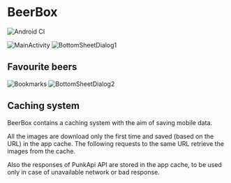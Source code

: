 # BeerBox
![Android CI](https://github.com/mmzitarosa/BeerBox/workflows/Android%20CI/badge.svg)

![MainActivity](https://user-images.githubusercontent.com/50272177/76261726-e95d3580-625a-11ea-8dc4-71b629afa34f.png)
![BottomSheetDialog1](https://user-images.githubusercontent.com/50272177/76261728-e95d3580-625a-11ea-9bf9-1504abfae260.png)

## Favourite beers

![Bookmarks](https://user-images.githubusercontent.com/50272177/76261729-ea8e6280-625a-11ea-9fb9-0cc77a0fc9fb.png)
![BottomSheetDialog2](https://user-images.githubusercontent.com/50272177/76262062-b7000800-625b-11ea-9664-3c1295dbb10a.png)

## Caching system
BeerBox contains a caching system with the aim of saving mobile data.

All the images are download only the first time and saved (based on the URL) in the app cache. The following requests to the same URL retrieve the images from the cache.

Also the responses of PunkApi API are stored in the app cache, to be used only in case of unavailable  network or bad response.
